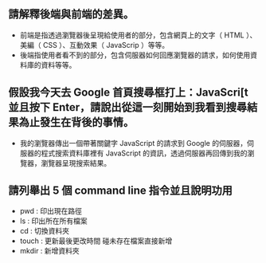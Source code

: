 ## 請解釋後端與前端的差異。
- 前端是指透過瀏覽器後呈現給使用者的部分，包含網頁上的文字（ HTML ）、美編（ CSS ）、互動效果（ JavaScrip ）等等。
- 後端指使用者看不到的部分，包含伺服器如何回應瀏覽器的請求，如何使用資料庫的資料等等。

## 假設我今天去 Google 首頁搜尋框打上：JavaScri[t 並且按下 Enter，請說出從這一刻開始到我看到搜尋結果為止發生在背後的事情。
- 我的瀏覽器傳出一個帶著關鍵字 JavaScript 的請求到 Google 的伺服器，伺服器的程式搜索資料庫裡有 JavaScript 的資訊，透過伺服器再回傳到我的瀏覽器，瀏覽器呈現搜索結果。

## 請列舉出 5 個 command line 指令並且說明功用
- pwd : 印出現在路徑
- ls : 印出所在所有檔案
- cd : 切換資料夾 
- touch : 更新最後更改時間 碰未存在檔案直接新增
- mkdir : 新增資料夾

